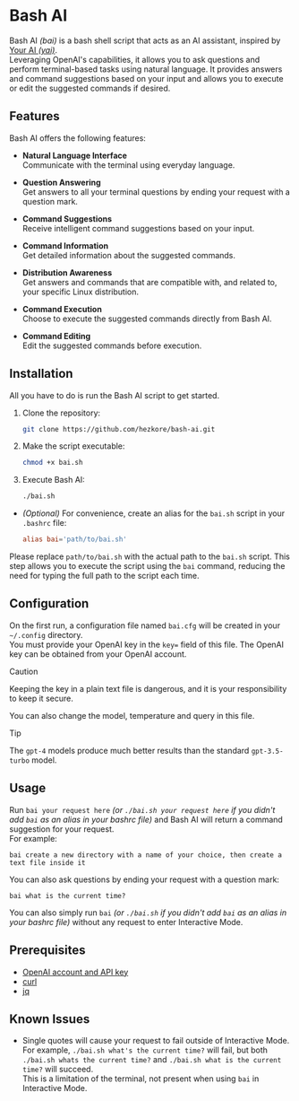 # Bash AI

Bash AI _(bai)_ is a bash shell script that acts as an AI assistant, inspired by [Your AI _(yai)_](https://github.com/ekkinox/yai).\
Leveraging OpenAI's capabilities, it allows you to ask questions and perform terminal-based tasks using natural language. It provides answers and command suggestions based on your input and allows you to execute or edit the suggested commands if desired.

## Features

Bash AI offers the following features:

- **Natural Language Interface**\
	Communicate with the terminal using everyday language.
	
- **Question Answering**\
	Get answers to all your terminal questions by ending your request with a question mark.

- **Command Suggestions**\
	Receive intelligent command suggestions based on your input.

- **Command Information**\
	Get detailed information about the suggested commands.
	
- **Distribution Awareness**\
	Get answers and commands that are compatible with, and related to, your specific Linux distribution.

- **Command Execution**\
	Choose to execute the suggested commands directly from Bash AI.

- **Command Editing**\
	Edit the suggested commands before execution.

## Installation

All you have to do is run the Bash AI script to get started.

1. Clone the repository:

	```bash
	git clone https://github.com/hezkore/bash-ai.git
	```
2. Make the script executable:

	```bash
	chmod +x bai.sh
	```

3. Execute Bash AI:

	```bash
	./bai.sh
	```

*  _(Optional)_ For convenience, create an alias for the `bai.sh` script in your `.bashrc` file:

	```conf
	alias bai='path/to/bai.sh'
	```
Please replace `path/to/bai.sh` with the actual path to the `bai.sh` script. This step allows you to execute the script using the `bai` command, reducing the need for typing the full path to the script each time.

## Configuration

On the first run, a configuration file named `bai.cfg` will be created in your `~/.config` directory.\
You must provide your OpenAI key in the `key=` field of this file. The OpenAI key can be obtained from your OpenAI account.

> [!CAUTION]
> Keeping the key in a plain text file is dangerous, and it is your responsibility to keep it secure.

You can also change the model, temperature and query in this file.

> [!TIP]
> The `gpt-4` models produce much better results than the standard `gpt-3.5-turbo` model.

## Usage

Run `bai your request here` _(or `./bai.sh your request here` if you didn't add `bai` as an alias in your bashrc file)_ and Bash AI will return a command suggestion for your request.\
For example:

```
bai create a new directory with a name of your choice, then create a text file inside it
```

You can also ask questions by ending your request with a question mark:

```
bai what is the current time?
```

You can also simply run `bai` _(or `./bai.sh` if you didn't add `bai` as an alias in your bashrc file)_ without any request to enter Interactive Mode.

## Prerequisites

- [OpenAI account and API key](https://platform.openai.com/apps)
- [curl](https://curl.se/download.html)
- [jq](https://stedolan.github.io/jq/download/)

## Known Issues

- Single quotes will cause your request to fail outside of Interactive Mode.\
	For example, `./bai.sh what's the current time?` will fail, but both `./bai.sh whats the current time?` and `./bai.sh what is the current time?` will succeed.\
	This is a limitation of the terminal, not present when using `bai` in Interactive Mode.
